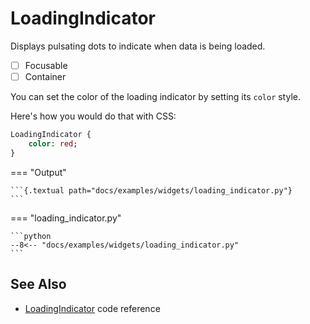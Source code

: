 # LoadingIndicator

Displays pulsating dots to indicate when data is being loaded.

- [ ] Focusable
- [ ] Container

You can set the color of the loading indicator by setting its `color` style.

Here's how you would do that with CSS:

```sass
LoadingIndicator {
    color: red;
}
```


=== "Output"

    ```{.textual path="docs/examples/widgets/loading_indicator.py"}
    ```

=== "loading_indicator.py"

    ```python
    --8<-- "docs/examples/widgets/loading_indicator.py"
    ```

## See Also

* [LoadingIndicator](../api/loading_indicator.md) code reference
